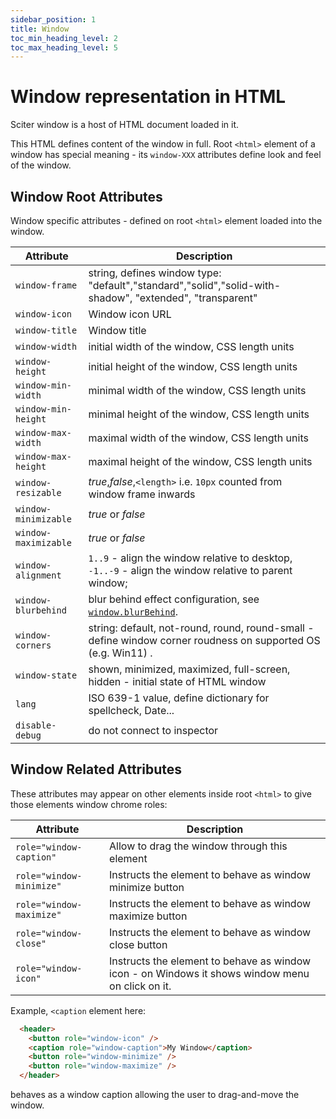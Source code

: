 ```yaml
---
sidebar_position: 1
title: Window
toc_min_heading_level: 2
toc_max_heading_level: 5
---
```


# Window representation in HTML

Sciter window is a host of HTML document loaded in it.

This HTML defines content of the window in full. Root `<html>` element of a window has special meaning - its `window-XXX` attributes define look and feel of the window.

## Window Root Attributes

Window specific attributes - defined on root `<html>` element loaded into the window.

| Attribute | Description |
| --------- | ----------- |
| `window-frame` | string, defines window type: "default","standard","solid","solid-with-shadow", "extended", "transparent" 
| `window-icon`  | Window icon URL
| `window-title` | Window title
| `window-width` | initial width of the window, CSS length units
| `window-height`| initial height of the window, CSS length units
| `window-min-width` | minimal width of the window, CSS length units
| `window-min-height`| minimal height of the window, CSS length units
| `window-max-width` | maximal width of the window, CSS length units
| `window-max-height`| maximal height of the window, CSS length units
| `window-resizable`  | _true_,_false_,`<length>` i.e. `10px` counted from window frame inwards
| `window-minimizable` | _true_ or _false_
| `window-maximizable` | _true_ or _false_
| `window-alignment` | `1..9` - align the window relative to desktop, `-1..-9` - align the window relative to parent window;
| `window-blurbehind` | blur behind effect configuration, see [`window.blurBehind`](../DOM/Window#blurbehind).
| `window-corners` | string: default, not-round, round, round-small - define window corner roudness on supported OS (e.g. Win11) .
| `window-state` | shown, minimized, maximized, full-screen, hidden - initial state of HTML window
| `lang` | ISO 639-1 value, define dictionary for spellcheck, Date...
| `disable-debug` | do not connect to inspector


## Window Related Attributes

These attributes may appear on other elements inside root `<html>` to give those elements window chrome roles:

| Attribute  | Description |
| ---------  | ----------- |
| `role="window-caption"` | Allow to drag the window through this element
| `role="window-minimize"` | Instructs the element to behave as window minimize button
| `role="window-maximize"` | Instructs the element to behave as window maximize button
| `role="window-close"` | Instructs the element to behave as window close button
| `role="window-icon"` | Instructs the element to behave as window icon - on Windows it shows window menu on click on it.

Example, `<caption` element here:

```html
  <header>
    <button role="window-icon" />
    <caption role="window-caption">My Window</caption>
    <button role="window-minimize" />
    <button role="window-maximize" />
  </header>
```
behaves as a window caption allowing the user to drag-and-move the window.
